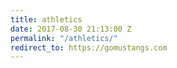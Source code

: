 ```yaml
---
title: athletics
date: 2017-08-30 21:13:00 Z
permalink: "/athletics/"
redirect_to: https://gomustangs.com
---
```


